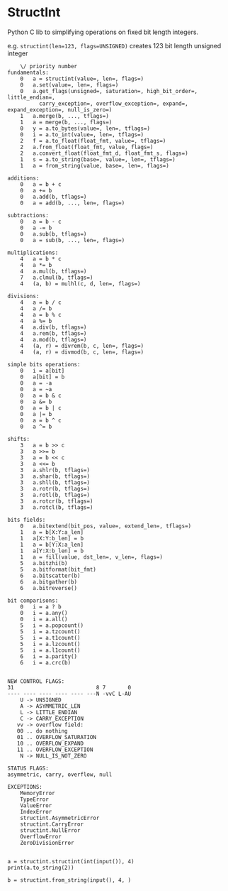 # StructInt

Python C lib to simplifying operations on fixed bit length integers.

e.g.
```structint(len=123, flags=UNSIGNED)``` 
creates 123 bit length unsigned integer
```
    \/ priority number
fundamentals:
    0   a = structint(value=, len=, flags=)
    0   a.set(value=, len=, flags=)
    0   a.get_flags(unsigned=, saturation=, high_bit_order=, little_endian=, 
          carry_exception=, overflow_exception=, expand=, expand_exception=, null_is_zero=)
    1   a.merge(b, ..., tflags=)
    1   a = merge(b, ..., flags=)
    0   y = a.to_bytes(value=, len=, tflags=)
    0   i = a.to_int(value=, len=, tflags=)
    2   f = a.to_float(float_fmt, value=, tflags=)
    2   a.from_float(float_fmt, value, flags=)
    2   a.convert_float(float_fmt_d, float_fmt_s, flags=)
    1   s = a.to_string(base=, value=, len=, tflags=)
    1   a = from_string(value, base=, len=, flags=)

additions:
    0   a = b + c
    0   a += b
    0   a.add(b, tflags=)
    0   a = add(b, ..., len=, flags=)

subtractions:
    0   a = b - c
    0   a -= b
    0   a.sub(b, tflags=)
    0   a = sub(b, ..., len=, flags=)

multiplications:
    4   a = b * c
    4   a *= b
    4   a.mul(b, tflags=)
    7   a.clmul(b, tflags=)
    4   (a, b) = mulhl(c, d, len=, flags=)

divisions:
    4   a = b / c
    4   a /= b
    4   a = b % c
    4   a %= b
    4   a.div(b, tflags=)
    4   a.rem(b, tflags=)
    4   a.mod(b, tflags=)
    4   (a, r) = divrem(b, c, len=, flags=)
    4   (a, r) = divmod(b, c, len=, flags=)

simple bits operations:
    0   i = a[bit]
    0   a[bit] = b
    0   a = -a
    0   a = ~a
    0   a = b & c
    0   a &= b
    0   a = b | c
    0   a |= b
    0   a = b ^ c
    0   a ^= b

shifts:
    3   a = b >> c
    3   a >>= b
    3   a = b << c
    3   a <<= b
    3   a.shlr(b, tflags=)
    3   a.shar(b, tflags=)
    3   a.shll(b, tflags=)
    3   a.rotr(b, tflags=)
    3   a.rotl(b, tflags=)
    3   a.rotcr(b, tflags=)
    3   a.rotcl(b, tflags=)

bits fields:
    0   a.bitextend(bit_pos, value=, extend_len=, tflags=)
    1   a = b[X:Y:a_len]
    1   a[X:Y:b_len] = b
    1   a = b[Y:X:a_len]
    1   a[Y:X:b_len] = b
    1   a = fill(value, dst_len=, v_len=, flags=)
    5   a.bitzhi(b)
    5   a.bitformat(bit_fmt)
    6   a.bitscatter(b)
    6   a.bitgather(b)
    6   a.bitreverse()

bit comparisons:
    0   i = a ? b
    0   i = a.any()
    0   i = a.all()
    5   i = a.popcount()
    5   i = a.tzcount()
    5   i = a.t1count()
    5   i = a.lzcount()
    5   i = a.l1count()
    6   i = a.parity()
    6   i = a.crc(b)


NEW CONTROL FLAGS:
31                          8 7       0
---- ---- ---- ---- ---- ---N -vvC L-AU
    U -> UNSIGNED
    A -> ASYMMETRIC_LEN
    L -> LITTLE_ENDIAN
    C -> CARRY_EXCEPTION
   vv -> overflow field:
   00 .. do nothing
   01 .. OVERFLOW_SATURATION
   10 .. OVERFLOW_EXPAND
   11 .. OVERFLOW_EXCEPTION
    N -> NULL_IS_NOT_ZERO  

STATUS FLAGS:
asymmetric, carry, overflow, null

EXCEPTIONS:
    MemoryError
    TypeError
    ValueError
    IndexError
    structint.AsymmetricError
    structint.CarryError
    structint.NullError
    OverflowError
    ZeroDivisionError


a = structint.structint(int(input()), 4)
print(a.to_string(2))

b = structint.from_string(input(), 4, )
```